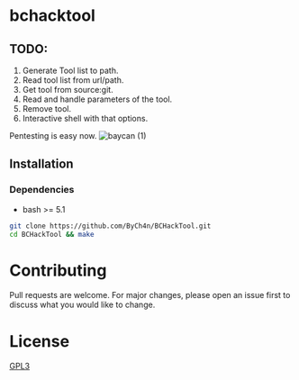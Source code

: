 # bchacktool
## TODO:
1. Generate Tool list to path.
2. Read tool list from url/path.
3. Get tool from source:git.
4. Read and handle parameters of the tool.
5. Remove tool.
6. Interactive shell with that options.


Pentesting is easy now.
![baycan (1)](https://user-images.githubusercontent.com/67187998/96374988-df9b9900-117e-11eb-9ade-9436c2859707.png)

## Installation

### Dependencies
- bash >= 5.1 

```sh
git clone https://github.com/ByCh4n/BCHackTool.git
cd BCHackTool && make
```

# Contributing
Pull requests are welcome. For major changes, please open an issue first to discuss what you would like to change.

# License
[GPL3](https://choosealicense.com/licenses/gpl-3.0/)
